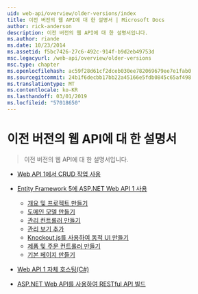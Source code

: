 ```yaml
---
uid: web-api/overview/older-versions/index
title: 이전 버전의 웹 API에 대 한 설명서 | Microsoft Docs
author: rick-anderson
description: 이전 버전의 웹 API에 대 한 설명서입니다.
ms.author: riande
ms.date: 10/23/2014
ms.assetid: f5bc7426-27c6-492c-914f-b9d2eb49753d
msc.legacyurl: /web-api/overview/older-versions
msc.type: chapter
ms.openlocfilehash: ac59f28d61cf2dceb030ee782069679ee7e1fab0
ms.sourcegitcommit: 24b1f6decbb17bb22a45166e5fdb0845c65af498
ms.translationtype: MT
ms.contentlocale: ko-KR
ms.lasthandoff: 03/01/2019
ms.locfileid: "57018650"
---
```

<a name="documentation-on-older-versions-of-web-api"></a>이전 버전의 웹 API에 대 한 설명서
====================
> 이전 버전의 웹 API에 대 한 설명서입니다.


- [Web API 1에서 CRUD 작업 사용](creating-a-web-api-that-supports-crud-operations.md)
- [Entity Framework 5에 ASP.NET Web API 1 사용](using-web-api-1-with-entity-framework-5/index.md)

    - [개요 및 프로젝트 만들기](using-web-api-1-with-entity-framework-5/using-web-api-with-entity-framework-part-1.md)
    - [도메인 모델 만들기](using-web-api-1-with-entity-framework-5/using-web-api-with-entity-framework-part-2.md)
    - [관리 컨트롤러 만들기](using-web-api-1-with-entity-framework-5/using-web-api-with-entity-framework-part-3.md)
    - [관리 보기 추가](using-web-api-1-with-entity-framework-5/using-web-api-with-entity-framework-part-4.md)
    - [Knockout.js를 사용하여 동적 UI 만들기](using-web-api-1-with-entity-framework-5/using-web-api-with-entity-framework-part-5.md)
    - [제품 및 주문 컨트롤러 만들기](using-web-api-1-with-entity-framework-5/using-web-api-with-entity-framework-part-6.md)
    - [기본 페이지 만들기](using-web-api-1-with-entity-framework-5/using-web-api-with-entity-framework-part-7.md)
- [Web API 1 자체 호스팅(C#)](self-host-a-web-api.md)
- [ASP.NET Web API를 사용하여 RESTful API 빌드](build-restful-apis-with-aspnet-web-api.md)
